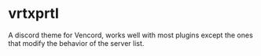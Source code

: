 # vrtxprtl
A discord theme for Vencord, works well with most plugins except the ones that modify the behavior of the server list.

